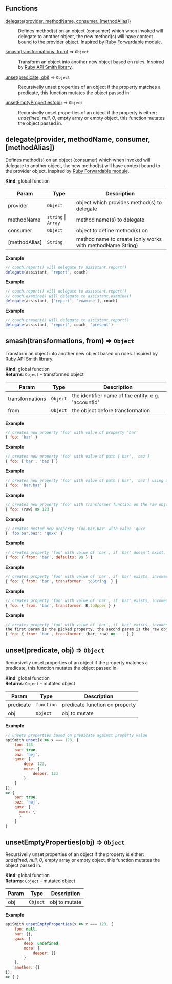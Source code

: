 ## Functions

<dl>
<dt><a href="#delegate">delegate(provider, methodName, consumer, [methodAlias])</a></dt>
<dd><p>Defines method(s) on an object (consumer) which when invoked will delegate to another
object, the new method(s) will have context bound to the provider object.
Inspired by <a href="http://ruby-doc.org/stdlib-2.0.0/libdoc/forwardable/rdoc/Forwardable.html">Ruby Forwardable module</a>.</p>
</dd>
<dt><a href="#smash">smash(transformations, from)</a> ⇒ <code>Object</code></dt>
<dd><p>Transform an object into another new object based on rules.
Inspired by <a href="http://www.rubydoc.info/gems/api_smith/APISmith/Smash">Ruby API Smith library</a>.</p>
</dd>
<dt><a href="#unset">unset(predicate, obj)</a> ⇒ <code>Object</code></dt>
<dd><p>Recursivelly unset properties of an object if the property matches a predicate,
this function mutates the object passed in.</p>
</dd>
<dt><a href="#unsetEmptyProperties">unsetEmptyProperties(obj)</a> ⇒ <code>Object</code></dt>
<dd><p>Recursivelly unset properties of an object if the property is either:
<em>undefined</em>, <em>null</em>, <em>0</em>, empty array or empty object,
this function mutates the object passed in.</p>
</dd>
</dl>

<a name="delegate"></a>

## delegate(provider, methodName, consumer, [methodAlias])
Defines method(s) on an object (consumer) which when invoked will delegate to another
object, the new method(s) will have context bound to the provider object.
Inspired by [Ruby Forwardable module](http://ruby-doc.org/stdlib-2.0.0/libdoc/forwardable/rdoc/Forwardable.html).

**Kind**: global function  

| Param | Type | Description |
| --- | --- | --- |
| provider | <code>Object</code> | object which provides method(s) to delegate |
| methodName | <code>string</code> &#124; <code>Array</code> | method name(s) to delegate |
| consumer | <code>Object</code> | object to define method(s) on |
| [methodAlias] | <code>String</code> | method name to create (only works with methodName String) |

**Example**  
```js
// coach.report() will delegate to assistant.report()
delegate(assistant, 'report', coach)
```
**Example**  
```js
// coach.report() will delegate to assistant.report()
// coach.examine() will delegate to assistant.examine()
delegate(assistant, ['report', 'examine'], coach)
```
**Example**  
```js
// coach.present() will delegate to assistant.report()
delegate(assistant, 'report', coach, 'present')
```
<a name="smash"></a>

## smash(transformations, from) ⇒ <code>Object</code>
Transform an object into another new object based on rules.
Inspired by [Ruby API Smith library](http://www.rubydoc.info/gems/api_smith/APISmith/Smash).

**Kind**: global function  
**Returns**: <code>Object</code> - transformed object  

| Param | Type | Description |
| --- | --- | --- |
| transformations | <code>Object</code> | the identifier name of the entity, e.g. 'accountId' |
| from | <code>Object</code> | the object before transformation |

**Example**  
```js
// creates new property 'foo' with value of property 'bar'
{ foo: 'bar' }
```
**Example**  
```js
// creates new property 'foo' with value of path ['bar', 'baz']
{ foo: ['bar', 'baz'] }
```
**Example**  
```js
// creates new property 'foo' with value of path ['bar', 'baz'] using dot syntax
{ foo: 'bar.baz' }
```
**Example**  
```js
// creates new property 'foo' with transformer function on the raw object
{ foo: (raw) => 123 }
```
**Example**  
```js
// creates nested new property 'foo.bar.baz' with value 'quxx'
{ 'foo.bar.baz': 'quxx' }
```
**Example**  
```js
// creates property 'foo' with value of 'bar', if 'bar' doesn't exist, default to 99
{ foo: { from: 'bar', defaults: 99 } }
```
**Example**  
```js
// creates property 'foo' with value of 'bar', if 'bar' exists, invokes 'toString' on it
{ foo: { from: 'bar', transformer: 'toString' } }
```
**Example**  
```js
// creates property 'foo' with value of 'bar', if 'bar' exists, invokes R.toUpper with it
{ foo: { from: 'bar', transformer: R.toUpper } }
```
**Example**  
```js
// creates property 'foo' with value of 'bar', if 'bar' exists, invokes myFn with it,
the first param is the picked property, the second param is the raw object
{ foo: { from: 'bar', transformer: (bar, raw) => ... } }
```
<a name="unset"></a>

## unset(predicate, obj) ⇒ <code>Object</code>
Recursivelly unset properties of an object if the property matches a predicate,
this function mutates the object passed in.

**Kind**: global function  
**Returns**: <code>Object</code> - mutated object  

| Param | Type | Description |
| --- | --- | --- |
| predicate | <code>function</code> | predicate function on property |
| obj | <code>Object</code> | obj to mutate |

**Example**  
```js
// unsets properties based on predicate against property value
apiSmith.unset(x => x === 123, {
    foo: 123,
    bar: true,
    baz: 'hej',
    quxx: {
        deep: 123,
        more: {
            deeper: 123
        }
    }
});
=> {
    bar: true,
    baz: 'hej',
    quxx: {
      more: {
      }
    }
}
```
<a name="unsetEmptyProperties"></a>

## unsetEmptyProperties(obj) ⇒ <code>Object</code>
Recursivelly unset properties of an object if the property is either:
_undefined_, _null_, _0_, empty array or empty object,
this function mutates the object passed in.

**Kind**: global function  
**Returns**: <code>Object</code> - mutated object  

| Param | Type | Description |
| --- | --- | --- |
| obj | <code>Object</code> | obj to mutate |

**Example**  
```js
apiSmith.unsetEmptyProperties(x => x === 123, {
    foo: null,
    bar: {},
    quxx: {
        deep: undefined,
        more: {
            deeper: []
        }
    },
    another: {}
});
=> { }
```
